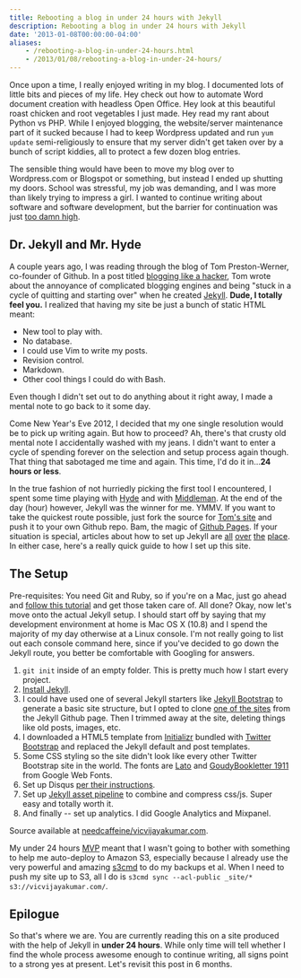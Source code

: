 ```yaml
---
title: Rebooting a blog in under 24 hours with Jekyll
description: Rebooting a blog in under 24 hours with Jekyll
date: '2013-01-08T00:00:00-04:00'
aliases:
    - /rebooting-a-blog-in-under-24-hours.html
    - /2013/01/08/rebooting-a-blog-in-under-24-hours/
---
```


Once upon a time, I really enjoyed writing in my blog. I documented lots of little bits and pieces of my life. Hey check out how to automate Word document creation with headless Open Office. Hey look at this beautiful roast chicken and root vegetables I just made. Hey read my rant about Python vs PHP. While I enjoyed blogging, the website/server maintenance part of it sucked because I had to keep Wordpress updated and run `yum update` semi-religiously to ensure that my server didn't get taken over by a bunch of script kiddies, all to protect a few dozen blog entries.

The sensible thing would have been to move my blog over to Wordpress.com or Blogspot or something, but instead I ended up shutting my doors. School was stressful, my job was demanding, and I was more than likely trying to impress a girl. I wanted to continue writing about software and software development, but the barrier for continuation was just [too damn high](https://www.google.com/search?num=10&site=imghp&tbm=isch&q=too+damn+high).

## Dr. Jekyll and Mr. Hyde
A couple years ago, I was reading through the blog of Tom Preston-Werner, co-founder of Github. In a post titled [blogging like a hacker](http://tom.preston-werner.com/2008/11/17/blogging-like-a-hacker.html), Tom wrote about the annoyance of complicated blogging engines and being "stuck in a cycle of quitting and starting over" when he created [Jekyll](https://github.com/mojombo/jekyll). <b>Dude, I totally feel you.</b> I realized that having my site be just a bunch of static HTML meant:

* New tool to play with.
* No database.
* I could use Vim to write my posts.
* Revision control.
* Markdown.
* Other cool things I could do with Bash.

Even though I didn't set out to do anything about it right away, I made a mental note to go back to it some day.

Come New Year's Eve 2012, I decided that my one single resolution would be to pick up writing again. But how to proceed? Ah, there's that crusty old mental note I accidentally washed with my jeans. I didn't want to enter a cycle of spending forever on the selection and setup process again though. That thing that sabotaged me time and again. This time, I'd do it in...<b>24 hours or less</b>.

In the true fashion of not hurriedly picking the first tool I encountered, I spent some time playing with [Hyde](https://github.com/lakshmivyas/hyde) and with [Middleman](https://github.com/middleman/middleman). At the end of the day (hour) however, Jekyll was the winner for me. YMMV. If you want to take the quickest route possible, just fork the source for [Tom's site](https://github.com/mojombo/mojombo.github.com) and push it to your own Github repo. Bam, the magic of [Github Pages](http://pages.github.com/). If your situation is special, articles about how to set up Jekyll are [all](http://jekyllbootstrap.com/) [over](http://net.tutsplus.com/tutorials/other/building-static-sites-with-jekyll/) [the](http://danielmcgraw.com/2011/04/14/The-Ultimate-Guide-To-Getting-Started-With-Jekyll-Part-1/) [place](http://paulstamatiou.com/how-to-wordpress-to-jekyll). In either case, here's a really quick guide to how I set up this site.

## The Setup

Pre-requisites: You need Git and Ruby, so if you're on a Mac, just go ahead and [follow this tutorial](http://www.moncefbelyamani.com/how-to-install-xcode-homebrew-git-rvm-ruby-on-mac/) and get those taken care of. All done? Okay, now let's move onto the actual Jekyll setup. I should start off by saying that my development environment at home is Mac OS X (10.8) and I spend the majority of my day otherwise at a Linux console. I'm not really going to list out each console command here, since if you've decided to go down the Jekyll route, you better be comfortable with Googling for answers.

1. `git init` inside of an empty folder. This is pretty much how I start every project.
2. [Install Jekyll](https://github.com/mojombo/jekyll/wiki/install).
3. I could have used one of several Jekyll starters like [Jekyll Bootstrap](http://jekyllbootstrap.com/) to generate a basic site structure, but I opted to clone [one of the sites](https://github.com/mojombo/jekyll/wiki/sites) from the Jekyll Github page. Then I trimmed away at the site, deleting things like old posts, images, etc.
4. I downloaded a HTML5 template from [Initializr](http://www.initializr.com/) bundled with [Twitter Bootstrap](http://twitter.github.com/bootstrap/) and replaced the Jekyll default and post templates.
5. Some CSS styling so the site didn't look like every other Twitter Bootstrap site in the world. The fonts are [Lato](http://www.google.com/webfonts/specimen/Lato) and [GoudyBookletter 1911](http://www.google.com/webfonts/specimen/Goudy+Bookletter+1911) from Google Web Fonts.
6. Set up Disqus [per their instructions](http://help.disqus.com/customer/portal/articles/472138-jekyll-installation-instructions).
7. Set up [Jekyll asset pipeline](https://github.com/matthodan/jekyll-asset-pipeline) to combine and compress css/js. Super easy and totally worth it.
8. And finally -- set up analytics. I did Google Analytics and Mixpanel.

Source available at <a href="http://github.com/needcaffeine/vicvijayakumar.com"><i class="icon-github"></i> needcaffeine/vicvijayakumar.com</a>.

My under 24 hours [MVP](http://en.wikipedia.org/wiki/Minimum_viable_product) meant that I wasn't going to bother with something to help me auto-deploy to Amazon S3, especially because I already use the very powerful and amazing [s3cmd](http://s3tools.org/s3cmd) to do my backups et al. When I need to push my site up to S3, all I do is `s3cmd sync --acl-public _site/* s3://vicvijayakumar.com/`.

## Epilogue
So that's where we are. You are currently reading this on a site produced with the help of Jekyll in **under 24 hours**. While only time will tell whether I find the whole process awesome enough to continue writing, all signs point to a strong yes at present. Let's revisit this post in 6 months.
